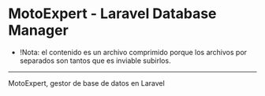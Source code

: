 # MotoExpert - Laravel Database Manager
* !Nota: el contenido es un archivo comprimido porque los archivos por separados son tantos que es inviable subirlos.
---
MotoExpert, gestor de base de datos en Laravel
